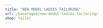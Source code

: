 ```yaml
---
title: "NEW MODEL LADIES TAILORING"
url: /kasaragod/new-model-ladies-tailoring/
shop: tailor
---
```

